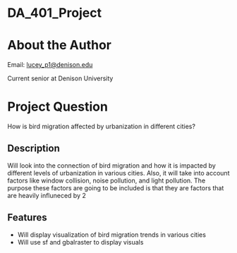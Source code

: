 # DA_401_Project
# About the Author
Email: lucey_p1@denison.edu

Current senior at Denison University 
# Project Question
How is bird migration affected by urbanization in different cities?

## Description 
Will look into the connection of bird migration and how it is impacted by different levels of urbanization in various cities. Also, it will take into account factors like window collision, noise pollution, and light pollution. The purpose these factors are going to be included is that they are factors that are heavily influneced by 2
## Features

- Will display visualization of bird migration trends in various cities 
- Will use sf and gbalraster to display visuals 
